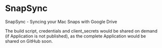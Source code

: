SnapSync
========

SnapSync - Syncing your Mac Snaps with Google Drive

The build script, credentials and client_secrets would be shared on demand (if Application is not published), as the complete Application would be shared on GitHub soon.
